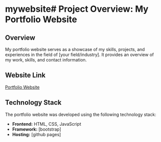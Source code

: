 # mywebsite# Project Overview: My Portfolio Website

## Overview

My portfolio website serves as a showcase of my skills, projects, and experiences in the field of [your field/industry]. It provides an overview of my work, skills, and contact information.

## Website Link

[Portfolio Website](https://www.yourportfoliowebsite.com)

## Technology Stack

The portfolio website was developed using the following technology stack:

- **Frontend:** HTML, CSS, JavaScript
- **Framework:** [bootstrap]
- **Hosting:** [github pages]
